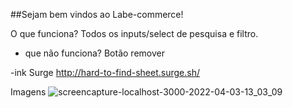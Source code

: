 ##Sejam bem vindos ao Labe-commerce!

O que funciona?
Todos os inputs/select de pesquisa e filtro.
- que não funciona?
Botão remover

-ink Surge
http://hard-to-find-sheet.surge.sh/

Imagens
![screencapture-localhost-3000-2022-04-03-13_03_09](https://user-images.githubusercontent.com/84820536/161437665-9fc82532-c248-4691-87b9-0c2008805aa1.png)
